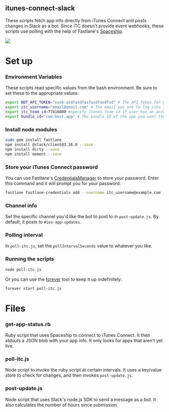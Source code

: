 itunes-connect-slack
--------------------

These scripts fetch app info directly from iTunes Connect and posts changes in Slack as a bot. Since iTC doesn't provide event webhooks, these scripts use polling with the help of Fastlane's [Spaceship](https://github.com/fastlane/fastlane/tree/master/spaceship).

![](https://raw.githubusercontent.com/erikvillegas/itunes-connect-slack/master/example.png)

# Set up

### Environment Variables

These scripts read specific values from the bash environment. Be sure to set these to the appropriate values:
```bash
export BOT_API_TOKEN="xoxb-asdfasdfasfasdfasdfsd" # The API Token for your bot, provided by Slack
export itc_username="email@email.com" # The email you use to log into iTunes Connect
export itc_team_id=77416800 #specify itunes team id if user has an access to multiple ones
export bundle_id="com.best.app" # The bundle ID of the app you want these scripts to check
```

### Install node modules
```bash
sudo gem install fastlane
npm install @slack/client@3.16.0 --save
npm install dirty --save
npm install moment --save
```

### Store your iTunes Connect password
You can use Fastlane's [CredentialsManager](https://github.com/fastlane/fastlane/tree/master/credentials_manager) to store your password. Enter this command and it will prompt you for your password:
```bash
fastlane fastlane-credentials add --username itc_username@example.com
```

### Channel info
Set the specific channel you'd like the bot to post to in `post-update.js`. By default, it posts to `#ios-app-updates`.

### Polling interval
In `poll-itc.js`, set the `pollIntervalSeconds` value to whatever you like.

### Running the scripts
```bash
node poll-itc.js
```

Or you can use the [forever](https://github.com/foreverjs/forever) tool to keep it up indefinitely:
```base
forever start poll-itc.js
```

# Files

### get-app-status.rb
Ruby script that uses Spaceship to connect to iTunes Connect. It then stdouts a JSON blob with your app info. It only looks for apps that aren't yet live.

### poll-itc.js
Node script to invoke the ruby script at certain intervals. It uses a key/value store to check for changes, and then invokes `post-update.js`.

### post-update.js
Node script that uses Slack's node.js SDK to send a message as a bot. It also calculates the number of hours since submission.

